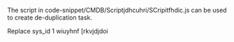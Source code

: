 The script in code-snippet/CMDB/Scriptjdhcuhri/SCripitfhdic.js can be used to create de-duplication task.

Replace sys_id 1 wiuyhnf [rkvjdjdoi
